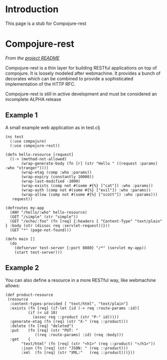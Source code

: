 # Introduction #

This page is a stub for Compojure-rest

# Compojure-rest #
_From the [project README](http://github.com/ordnungswidrig/compojure-rest)_

Compojure-rest is a thin layer for building RESTful applications on top of compojure. It is loosely modeled after webmachine. It provides a bunch of decorates which can be combined to provide a sophisticated implementation of the HTTP RFC.

Compojure-rest is still in active development and must be considered an incomplete ALPHA release

## Example 1 ##
A small example web application as in test.clj
```
(ns test
  (:use compojure)
  (:use compojure-rest))

(defn hello-resource [request]
  ((-> (method-not-allowed)
       (wrap-generate-body (fn [r] (str "Hello " ((request :params) :who "stranger"))))
       (wrap-etag (comp :who :params))
       (wrap-expiry (constantly 10000)) 
       (wrap-last-modified -1000)
       (wrap-exists (comp not #(some #{%} ["cat"]) :who :params))
       (wrap-auth (comp not #(some #{%} ["evil"]) :who :params))
       (wrap-allow (comp not #(some #{%} ["scott"]) :who :params)))
   request))

(defroutes my-app
  (ANY "/hello/:who" hello-resource)
  (GET "/simple" (str "simple"))
  (GET "/echo/:foo" (fn [req] {:headers { "Content-Type" "text/plain" } :body (str (dissoc req :servlet-request))}))
  (GET "*" (page-not-found)))

(defn main []
  (do
    (defserver test-server {:port 8080} "/*" (servlet my-app))
    (start test-server)))
```

## Example 2 ##

You can also define a resource in a more RESTful way, like webmachine allows:

```
(def product-resource
 (resource
  :content-types-provided [ "text/html", "text/plain"]
  :exists (fn [req] (if-let [id (-> req :route-params :id)]
          (if (< id 10)
            (assoc req ::product (str "P-" id)))))
  :generate-etag (fn [req] (str "X-" (req ::product)))
  :delete (fn [req] "deleted")
  :put    (fn [req] (str "PUT: "
             ((req :route-params) :id) (req :body)))
  :get    {
       "text/html" (fn [req] (str "<h1>" (req ::product) "</h1>"))
       :json (fn [req] (str "JSON: " (req ::product)))
       :xml  (fn [req] (str "XML:"   (req ::product)))}))
```